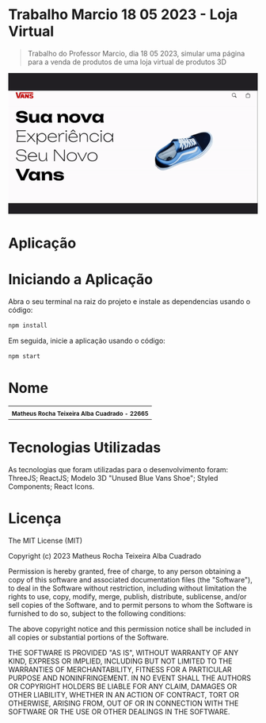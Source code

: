 # Trabalho Marcio 18 05 2023 - Loja Virtual

> Trabalho do Professor Marcio, dia 18 05 2023, simular uma página para a venda de produtos de uma loja virtual de produtos 3D

<img src="./docs/trabalho.gif" alt="Preview da aplicação">

# Aplicação

# Iniciando a Aplicação

Abra o seu terminal na raiz do projeto e instale as dependencias usando o código:
```bash
npm install
```

Em seguida, inicie a aplicação usando o código:
```bash
npm start
```

# Nome

<table>
  <tr>
    <td align="center">
        <sub>
          <b>Matheus Rocha Teixeira Alba Cuadrado - 22665</b>
        </sub>
      </a>
    </td>
  </tr>
</table>

# Tecnologias Utilizadas

As tecnologias que foram utilizadas para o desenvolvimento foram:
ThreeJS;
ReactJS;
Modelo 3D "Unused Blue Vans Shoe";
Styled Components;
React Icons.

# Licença
The MIT License (MIT)

Copyright (c) 2023 Matheus Rocha Teixeira Alba Cuadrado

Permission is hereby granted, free of charge, to any person obtaining a copy of this software and associated documentation files (the "Software"), to deal in the Software without restriction, including without limitation the rights to use, copy, modify, merge, publish, distribute, sublicense, and/or sell copies of the Software, and to permit persons to whom the Software is furnished to do so, subject to the following conditions:

The above copyright notice and this permission notice shall be included in all copies or substantial portions of the Software.

THE SOFTWARE IS PROVIDED "AS IS", WITHOUT WARRANTY OF ANY KIND, EXPRESS OR IMPLIED, INCLUDING BUT NOT LIMITED TO THE WARRANTIES OF MERCHANTABILITY, FITNESS FOR A PARTICULAR PURPOSE AND NONINFRINGEMENT. IN NO EVENT SHALL THE AUTHORS OR COPYRIGHT HOLDERS BE LIABLE FOR ANY CLAIM, DAMAGES OR OTHER LIABILITY, WHETHER IN AN ACTION OF CONTRACT, TORT OR OTHERWISE, ARISING FROM, OUT OF OR IN CONNECTION WITH THE SOFTWARE OR THE USE OR OTHER DEALINGS IN THE SOFTWARE.